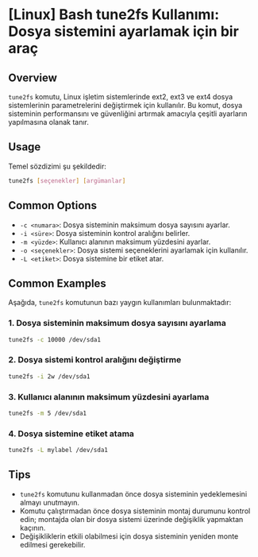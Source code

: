 # [Linux] Bash tune2fs Kullanımı: Dosya sistemini ayarlamak için bir araç

## Overview
`tune2fs` komutu, Linux işletim sistemlerinde ext2, ext3 ve ext4 dosya sistemlerinin parametrelerini değiştirmek için kullanılır. Bu komut, dosya sisteminin performansını ve güvenliğini artırmak amacıyla çeşitli ayarların yapılmasına olanak tanır.

## Usage
Temel sözdizimi şu şekildedir:

```bash
tune2fs [seçenekler] [argümanlar]
```

## Common Options
- `-c <numara>`: Dosya sisteminin maksimum dosya sayısını ayarlar.
- `-i <süre>`: Dosya sisteminin kontrol aralığını belirler.
- `-m <yüzde>`: Kullanıcı alanının maksimum yüzdesini ayarlar.
- `-o <seçenekler>`: Dosya sistemi seçeneklerini ayarlamak için kullanılır.
- `-L <etiket>`: Dosya sistemine bir etiket atar.

## Common Examples
Aşağıda, `tune2fs` komutunun bazı yaygın kullanımları bulunmaktadır:

### 1. Dosya sisteminin maksimum dosya sayısını ayarlama
```bash
tune2fs -c 10000 /dev/sda1
```

### 2. Dosya sistemi kontrol aralığını değiştirme
```bash
tune2fs -i 2w /dev/sda1
```

### 3. Kullanıcı alanının maksimum yüzdesini ayarlama
```bash
tune2fs -m 5 /dev/sda1
```

### 4. Dosya sistemine etiket atama
```bash
tune2fs -L mylabel /dev/sda1
```

## Tips
- `tune2fs` komutunu kullanmadan önce dosya sisteminin yedeklemesini almayı unutmayın.
- Komutu çalıştırmadan önce dosya sisteminin montaj durumunu kontrol edin; montajda olan bir dosya sistemi üzerinde değişiklik yapmaktan kaçının.
- Değişikliklerin etkili olabilmesi için dosya sisteminin yeniden monte edilmesi gerekebilir.